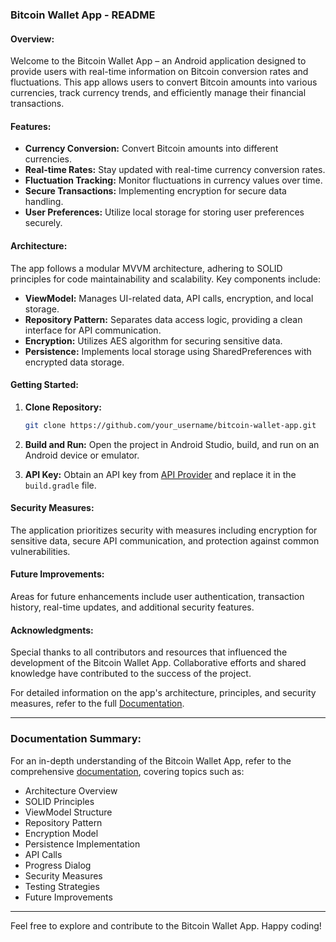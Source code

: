 ### Bitcoin Wallet App - README

#### Overview:

Welcome to the Bitcoin Wallet App – an Android application designed to provide users with real-time information on Bitcoin conversion rates and fluctuations. This app allows users to convert Bitcoin amounts into various currencies, track currency trends, and efficiently manage their financial transactions.

#### Features:

- **Currency Conversion:** Convert Bitcoin amounts into different currencies.
- **Real-time Rates:** Stay updated with real-time currency conversion rates.
- **Fluctuation Tracking:** Monitor fluctuations in currency values over time.
- **Secure Transactions:** Implementing encryption for secure data handling.
- **User Preferences:** Utilize local storage for storing user preferences securely.

#### Architecture:

The app follows a modular MVVM architecture, adhering to SOLID principles for code maintainability and scalability. Key components include:

- **ViewModel:** Manages UI-related data, API calls, encryption, and local storage.
- **Repository Pattern:** Separates data access logic, providing a clean interface for API communication.
- **Encryption:** Utilizes AES algorithm for securing sensitive data.
- **Persistence:** Implements local storage using SharedPreferences with encrypted data storage.

#### Getting Started:

1. **Clone Repository:**
   ```bash
   git clone https://github.com/your_username/bitcoin-wallet-app.git
   ```

2. **Build and Run:**
   Open the project in Android Studio, build, and run on an Android device or emulator.

3. **API Key:**
   Obtain an API key from [API Provider](https://api.apilayer.com/fixer/) and replace it in the `build.gradle` file.

#### Security Measures:

The application prioritizes security with measures including encryption for sensitive data, secure API communication, and protection against common vulnerabilities.

#### Future Improvements:

Areas for future enhancements include user authentication, transaction history, real-time updates, and additional security features.

#### Acknowledgments:

Special thanks to all contributors and resources that influenced the development of the Bitcoin Wallet App. Collaborative efforts and shared knowledge have contributed to the success of the project.

For detailed information on the app's architecture, principles, and security measures, refer to the full [Documentation](documentation.md).

---

### Documentation Summary:

For an in-depth understanding of the Bitcoin Wallet App, refer to the comprehensive [documentation](documentation.md), covering topics such as:

- Architecture Overview
- SOLID Principles
- ViewModel Structure
- Repository Pattern
- Encryption Model
- Persistence Implementation
- API Calls
- Progress Dialog
- Security Measures
- Testing Strategies
- Future Improvements

---

Feel free to explore and contribute to the Bitcoin Wallet App. Happy coding!
